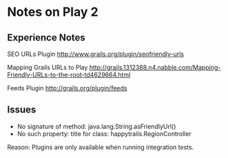 Notes on Play 2
===============

Experience Notes
----------------
SEO URLs Plugin
http://www.grails.org/plugin/seofriendly-urls

Mapping Grails URLs to Play
http://grails.1312388.n4.nabble.com/Mapping-Friendly-URLs-to-the-root-td4629664.html

Feeds Plugin
http://grails.org/plugin/feeds

Issues
-----------------
* No signature of method: java.lang.String.asFriendlyUrl()
* No such property: title for class: happytrails.RegionController

Reason: Plugins are only available when running integration tests.
